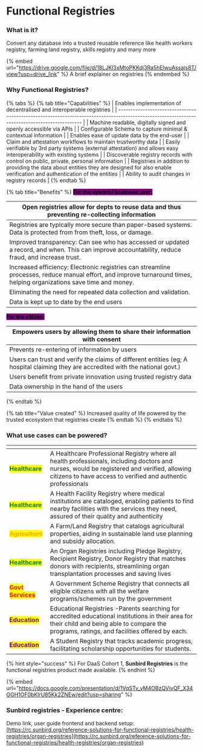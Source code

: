 # Functional Registries

### What is it?

Convert any database into a trusted reusable reference like health workers registry, farming land registry, skills registry and many more

{% embed url="https://drive.google.com/file/d/18LJKI3xMtoPKKdj3Ra5hElwuAssajs8T/view?usp=drive_link" %}
A brief explainer on registries
{% endembed %}

### Why Functional Registries?

{% tabs %}
{% tab title="Capabilities" %}
| Enables implementation of decentralised and interoperable registries                                                                          |
| --------------------------------------------------------------------------------------------------------------------------------------------- |
| Machine readable, digitally signed and openly accessible via APIs                                                                             |
| Configurable Schema to capture minimal & contextual information                                                                               |
| Enables ease of update data by the end-user                                                                                                   |
| Claim and attestation workflows to maintain trustworthy data                                                                                  |
| Easily verifiable by 3rd party systems (external attestation) and allows easy interoperability with existing systems                          |
| Discoverable registry records with control on public, private, personal information                                                           |
| Registries in addition to providing the data about entities they are designed for also enable verification and authentication of the entities |
| Ability to audit changes in registry records                                                                                                  |
{% endtab %}

{% tab title="Benefits" %}
<mark style="background-color:purple;">**For the system/ business user:**</mark>

| Open registries allow for depts to reuse data and thus preventing re-collecting information                                                                          |
| -------------------------------------------------------------------------------------------------------------------------------------------------------------------- |
| Registries are typically more secure than paper-based systems. Data is protected from from theft, loss, or damage.                                                   |
| Improved transparency: Can see who has accessed or updated a record, and when. This can improve accountability, reduce fraud, and increase trust.                    |
| Increased efficiency: Electronic registries can streamline processes, reduce manual effort, and improve turnaround times, helping organizations save time and money. |
| Eliminating the need for repeated data collection and validation.                                                                                                    |
| Data is kept up to date by the end users                                                                                                                             |

<mark style="background-color:purple;">**For the citizen:**</mark>

| Empowers users by allowing them to share their information with consent                                                           |
| --------------------------------------------------------------------------------------------------------------------------------- |
| Prevents re-entering of information by users                                                                                      |
| Users can trust and verify the claims of different entities (eg; A hospital claiming they are accredited with the national govt.) |
| Users benefit from private innovation using trusted registry data                                                                 |
| Data ownership in the hand of the users                                                                                           |
{% endtab %}

{% tab title="Value created" %}
Increased quality of life powered by the trusted ecosystem that registries create
{% endtab %}
{% endtabs %}

### What use cases can be powered?

<table data-view="cards"><thead><tr><th></th><th></th></tr></thead><tbody><tr><td><mark style="color:green;"><strong>Healthcare</strong></mark></td><td>A Healthcare Professional Registry where all health professionals, including doctors and nurses, would be registered and verified, allowing citizens to have access to verified and authentic professionals</td></tr><tr><td><mark style="color:green;"><strong>Healthcare</strong></mark></td><td>A Health Facility Registry where medical institutions are cataloged, enabling patients to find nearby facilities with the services they need, assured of their quality and authenticity</td></tr><tr><td><mark style="color:orange;"><strong>Agriculture</strong></mark></td><td>A Farm/Land Registry that catalogs agricultural properties, aiding in sustainable land use planning and subsidy allocation.</td></tr><tr><td><mark style="color:green;"><strong>Healthcare</strong></mark></td><td>An Organ Registries including Pledge Registry, Recipient Registry, Donor Registry that matches donors with recipients, streamlining organ transplantation processes and saving lives</td></tr><tr><td><mark style="color:red;"><strong>Govt Services</strong></mark></td><td>A Government Scheme Registry that connects all eligible citizens with all the welfare programs/schemes run by the government</td></tr><tr><td><mark style="color:purple;"><strong>Education</strong></mark></td><td>Educational Registries -Parents searching for accredited educational institutions in their area for their child and being able to compare the programs, ratings, and facilities offered by each.</td></tr><tr><td><mark style="color:purple;"><strong>Education</strong></mark></td><td>A Student Registry that tracks academic progress, facilitating scholarship opportunities for students.</td></tr></tbody></table>

{% hint style="success" %}
For DaaS Cohort 1, **Sunbird Registries** is the functional registries product made available.
{% endhint %}

{% embed url="https://docs.google.com/presentation/d/1VqSTv_yM4OBzQVivQF_X34GGH1OF0bKlrU85Kk2ZNEw/edit?usp=sharing" %}

### Sunbird registries - Experience centre:

Demo link, user guide frontend and backend setup: [https://rc.sunbird.org/reference-solutions-for-functional-registries/health-registries/organ-registries](https://rc.sunbird.org/reference-solutions-for-functional-registries/health-registries/organ-registries)
